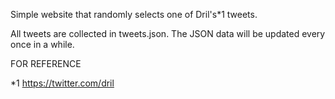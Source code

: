 Simple website that randomly selects one of Dril's*1 tweets.

All tweets are collected in tweets.json. The JSON data will be updated every once in a while.


FOR REFERENCE 

*1 https://twitter.com/dril
